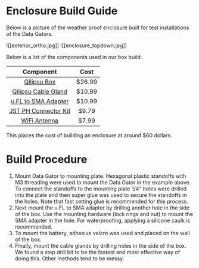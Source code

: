 # Enclosure Build Guide
Below is a picture of the weather proof enclosure built for test installations of the Data Gators. 

![[exterior_ortho.jpg]]
![[enclosure_topdown.jpg]]

Below is a list of the components used in our box build:

| Component | Cost | 
| :---: | :---: | 
| [Qilipsu Box](https://www.amazon.com/dp/B085QCT543?ref=ppx_pop_mob_ap_share&th=1) | $26.99 | 
| [Qilipsu Cable Gland](https://www.amazon.com/dp/B07ZRH3V59?ref=ppx_pop_mob_ap_share) | $10.99 | 
| [u.FL to SMA Adapter](https://www.amazon.com/dp/B07H3P9KDQ?ref=ppx_pop_mob_ap_share) | $10.99 |
| [JST PH Connector Kit](https://www.amazon.com/gp/product/B097BVPB38/ref=ewc_pr_img_2?smid=A2WB8VY980GP2P&psc=1) | $9.79 | 
| [WiFi Antenna](https://www.amazon.com/dp/B07TTY8W2Y?ref_=cm_sw_r_cp_ud_dp_9A5KHG0H4P9HB2RVQRNM)| $7.99 |

This places the cost of building an enclosure at around $60 dollars.

# Build Procedure
1. Mount Data Gator to mounting plate. Hexagonal plastic standoffs with M3 threading were used to mount the Data Gator in the example above. To connect the standoffs to the mounting plate 1/4" holes were drilled into the plate and then super glue was used to secure the standoffs in the holes. Note that fast setting glue is recommended for this process.
2. Next mount the u.FL to SMA adapter by drilling another hole in the side of the box. Use the mounting hardware (lock rings and nut) to mount the SMA adapter in the hole. For waterproofing, applying a silicone caulk is recommended.
3. To mount the battery, adhesive velcro was used and placed on the wall of the box.
4. Finally, mount the cable glands by drilling holes in the side of the box. We found a step drill bit to be the fastest and most effective way of doing this. Other methods tend to be messy.
